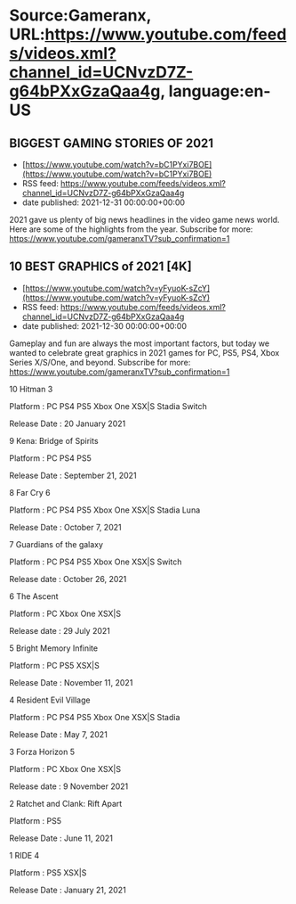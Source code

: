 # Source:Gameranx, URL:https://www.youtube.com/feeds/videos.xml?channel_id=UCNvzD7Z-g64bPXxGzaQaa4g, language:en-US

## BIGGEST GAMING STORIES OF 2021
 - [https://www.youtube.com/watch?v=bC1PYxi7BOE](https://www.youtube.com/watch?v=bC1PYxi7BOE)
 - RSS feed: https://www.youtube.com/feeds/videos.xml?channel_id=UCNvzD7Z-g64bPXxGzaQaa4g
 - date published: 2021-12-31 00:00:00+00:00

2021 gave us plenty of big news headlines in the video game news world. Here are some of the highlights from the year.
Subscribe for more: https://www.youtube.com/gameranxTV?sub_confirmation=1

## 10 BEST GRAPHICS of 2021 [4K]
 - [https://www.youtube.com/watch?v=yFyuoK-sZcY](https://www.youtube.com/watch?v=yFyuoK-sZcY)
 - RSS feed: https://www.youtube.com/feeds/videos.xml?channel_id=UCNvzD7Z-g64bPXxGzaQaa4g
 - date published: 2021-12-30 00:00:00+00:00

Gameplay and fun are always the most important factors, but today we wanted to celebrate great graphics in 2021 games for PC, PS5, PS4, Xbox Series X/S/One, and beyond.
Subscribe for more: 
https://www.youtube.com/gameranxTV?sub_confirmation=1

10 Hitman 3 

Platform : PC PS4 PS5 Xbox One XSX|S Stadia Switch 

Release Date : 20 January 2021 



9 Kena: Bridge of Spirits 

Platform : PC PS4 PS5 

Release Date : September 21, 2021 



8 Far Cry 6

Platform : PC PS4 PS5 Xbox One XSX|S Stadia Luna 

Release Date : October 7, 2021 



7 Guardians of the galaxy

Platform : PC PS4 PS5 Xbox One XSX|S Switch 

Release date : October 26, 2021



6 The Ascent

Platform : PC Xbox One XSX|S

Release date : 29 July 2021 



5 Bright Memory Infinite

Platform : PC PS5 XSX|S 

Release Date : November 11, 2021



4 Resident Evil Village 

Platform : PC PS4 PS5 Xbox One XSX|S Stadia 

Release Date : May 7, 2021 



3 Forza Horizon 5

Platform : PC Xbox One XSX|S

Release date : 9 November 2021



2 Ratchet and Clank: Rift Apart

Platform : PS5

Release Date : June 11, 2021 



1 RIDE 4 

Platform : PS5 XSX|S 

Release Date : January 21, 2021

